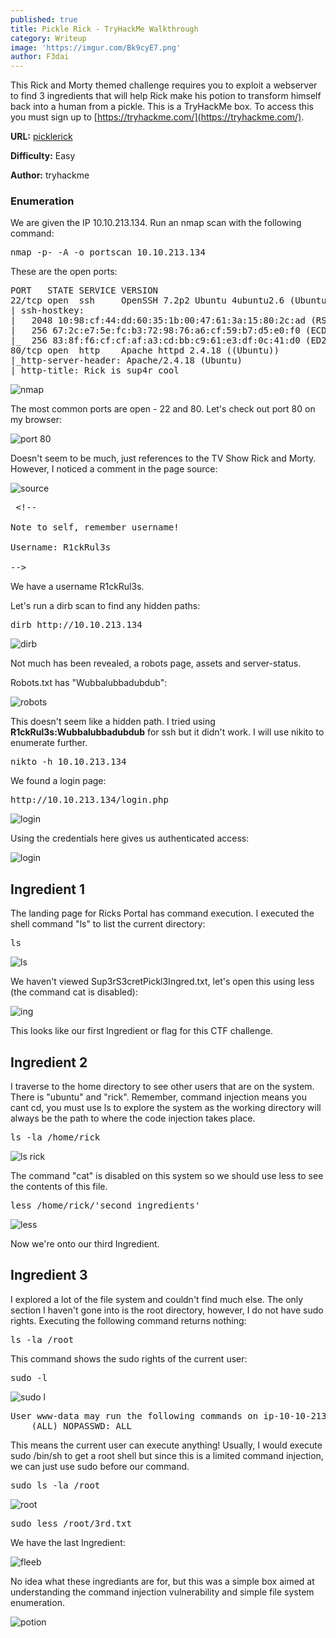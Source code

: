 ```yaml
---
published: true
title: Pickle Rick - TryHackMe Walkthrough
category: Writeup
image: 'https://imgur.com/Bk9cyE7.png'
author: F3dai
---
```

This Rick and Morty themed challenge requires you to exploit a webserver to find 3 ingredients that will help Rick make his potion to transform himself back into a human from a pickle. This is a TryHackMe box. To access this you must sign up to [https://tryhackme.com/](https://tryhackme.com/).

**URL:** [picklerick](https://www.tryhackme.com/room/picklerick)

**Difficulty:** Easy

**Author:** tryhackme

### Enumeration

We are given the IP 10.10.213.134. Run an nmap scan with the following command:

<pre>nmap -p- -A -o portscan 10.10.213.134</pre>

These are the open ports:

<pre>PORT   STATE SERVICE VERSION
22/tcp open  ssh     OpenSSH 7.2p2 Ubuntu 4ubuntu2.6 (Ubuntu Linux; protocol 2.0)
| ssh-hostkey: 
|   2048 10:98:cf:44:dd:60:35:1b:00:47:61:3a:15:80:2c:ad (RSA)
|   256 67:2c:e7:5e:fc:b3:72:98:76:a6:cf:59:b7:d5:e0:f0 (ECDSA)
|_  256 83:8f:f6:cf:cf:af:a3:cd:bb:c9:61:e3:df:0c:41:d0 (ED25519)
80/tcp open  http    Apache httpd 2.4.18 ((Ubuntu))
|_http-server-header: Apache/2.4.18 (Ubuntu)
|_http-title: Rick is sup4r cool
</pre>

![nmap](https://imgur.com/qbYR2v2.png)

The most common ports are open - 22 and 80. Let's check out port 80 on my browser:

![port 80](https://imgur.com/jBK3Fmk.png)

Doesn't seem to be much, just references to the TV Show Rick and Morty. However, I noticed a comment in the page source: 

![source](https://imgur.com/jpKzLz2.png)

<pre> &lt;!--

Note to self, remember username!

Username: R1ckRul3s

--&gt;</pre>
  
We have a username R1ckRul3s. 
  
Let's run a dirb scan to find any hidden paths:
  
<pre>dirb http://10.10.213.134</pre>
  
![dirb](https://imgur.com/RlYQOqp.png)

Not much has been revealed, a robots page, assets and server-status. 
  
Robots.txt has "Wubbalubbadubdub":
  
![robots](https://imgur.com/4Z9t9OM.png)
  
This doesn't seem like a hidden path. I tried using **R1ckRul3s:Wubbalubbadubdub** for ssh but it didn't work. I will use nikito to enumerate further. 

<pre>nikto -h 10.10.213.134</pre>

We found a login page:

<pre>http://10.10.213.134/login.php</pre>

![login](https://imgur.com/bDYc7EH.png)

Using the credentials here gives us authenticated access:

![login](https://imgur.com/IIcHdub.png)

## Ingredient 1

The landing page for Ricks Portal has command execution. I executed the shell command "ls" to list the current directory:

<pre>ls</pre>

![ls](https://imgur.com/iPiYZcd.png)

We haven't viewed Sup3rS3cretPickl3Ingred.txt, let's open this using less (the command cat is disabled):

![ing](https://imgur.com/NrJU4Pl.png)

This looks like our first Ingredient or flag for this CTF challenge. 

## Ingredient 2

I traverse to the home directory to see other users that are on the system. There is "ubuntu" and "rick". Remember, command injection means you cant cd, you must use ls to explore the system as the working directory will always be the path to where the code injection takes place.

<pre>ls -la /home/rick</pre>

![ls rick](https://imgur.com/OO8ktEY.png)

The command "cat" is disabled on this system so we should use less to see the contents of this file.

<pre>less /home/rick/'second ingredients'</pre>

![less](https://imgur.com/zknEmvr.png)

Now we're onto our third Ingredient. 

## Ingredient 3

I explored a lot of the file system and couldn't find much else. The only section I haven't gone into is the root directory, however, I do not have sudo rights. Executing the following command returns nothing:

<pre>ls -la /root</pre>

This command shows the sudo rights of the current user:

<pre>sudo -l</pre>

![sudo l](https://imgur.com/jilTp35.png)

<pre>
User www-data may run the following commands on ip-10-10-213-134.eu-west-1.compute.internal:
    (ALL) NOPASSWD: ALL</pre>

This means the current user can execute anything! Usually, I would execute sudo /bin/sh to get a root shell but since this is a limited command injection, we can just use sudo before our command.

<pre>sudo ls -la /root</pre>

![root](https://imgur.com/XTb6Nwu.png)

<pre>sudo less /root/3rd.txt</pre>

We have the last Ingredient: 

![fleeb](https://imgur.com/hi0tzNf.png)

No idea what these ingrediants are for, but this was a simple box aimed at understanding the command injection vulnerability and simple file system enumeration. 

![potion](https://imgur.com/WLzYZkY.png)
